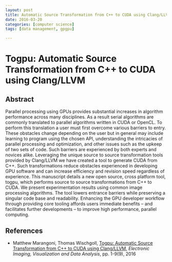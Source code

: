 ```yaml
---
layout: post
title: Automatic Source Transformation from C++ to CUDA using Clang/LLVM 
date: 2016-03-20
categories: [computer science]
tags: [data management, gpgpu]

---
```


# Togpu: Automatic Source Transformation from C++ to CUDA using Clang/LLVM## Abstract
Parallel processing using GPUs provides substantial increases in algorithm performance across many disciplines. As a result serial algorithms are commonly translated to parallel algorithms written in CUDA or OpenCL. To perform this translation a user must first overcome various barriers to entry. These obstacles change depending on the user but in general may include learning to program using the chosen API, understanding the intricacies of parallel processing and optimization, and other issues such as the upkeep of two sets of code. Such barriers are experienced by both experts and novices alike. Leveraging the unique source to source transformation tools provided by Clang/LLVM we have created a tool to generate CUDA from C++. Such transformations reduce obstacles experienced in developing GPU software and can increase efficiency and revision speed regardless of experience. This manuscript details a new open source, cross platform tool, togpu, which performs source to source transformations from C++ to CUDA. We present experimentation results using common image processing algorithms. The tool lowers entrance barriers while preserving a singular code base and readability. Enhancing the GPU developer workflow through providing core tooling affords users immediate benefits – and facilitates further developments – to improve high performance, parallel computing.
## References
* Matthew Marangoni, Thomas Wischgoll, [Togpu: Automatic Source Transformation from C++ to CUDA using Clang/LLVM](http://www.ingentaconnect.com/content/ist/ei/2016/00002016/00000001/art00012), *Electronic Imaging, Visualization and Data Analysis*, pp. 1-9(9), 2016